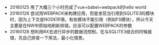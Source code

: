 
* 20160125 用了大概三个小时完成了vue+babel+webpack的hello world
* 20160126 尝试用WEBPACK来构建应用，但是发现当引用到SQLITE3的模块时，因为上下文是NODE环境，有些模块不能引用（例如FS模块），所以今天主要是在NW中原始地刷新排错。应该可以配置WEBPACK的参数
* 20160126 想利用RX去进行异步的数据流控制，在与SQLITE3结合的时候报错，先自己排查一下用法，最小化情景。